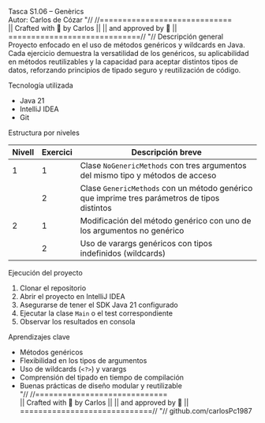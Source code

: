 Tasca S1.06 – Genèrics  
Autor: Carlos de Cózar
"//
//=============================\
|| Crafted with 💛 by Carlos ||
||    and approved by 🦆     ||
\=============================//
"//
Descripción general  
Proyecto enfocado en el uso de métodos genéricos y wildcards en Java. Cada ejercicio demuestra la versatilidad de los genéricos, su aplicabilidad en métodos reutilizables y la capacidad para aceptar distintos tipos de datos, reforzando principios de tipado seguro y reutilización de código.

Tecnología utilizada  
- Java 21  
- IntelliJ IDEA  
- Git  

Estructura por niveles  

| Nivell | Exercici | Descripción breve                                                                             |
|--------|----------|-----------------------------------------------------------------------------------------------|
| 1      | 1        | Clase `NoGenericMethods` con tres argumentos del mismo tipo y métodos de acceso               |
|        | 2        | Clase `GenericMethods` con un método genérico que imprime tres parámetros de tipos distintos |
| 2      | 1        | Modificación del método genérico con uno de los argumentos no genérico                        |
|        | 2        | Uso de varargs genéricos con tipos indefinidos (wildcards)                                    |

Ejecución del proyecto  
1. Clonar el repositorio  
2. Abrir el proyecto en IntelliJ IDEA  
3. Asegurarse de tener el SDK Java 21 configurado  
4. Ejecutar la clase `Main` o el test correspondiente  
5. Observar los resultados en consola  

Aprendizajes clave  
- Métodos genéricos  
- Flexibilidad en los tipos de argumentos  
- Uso de wildcards (`<?>`) y varargs  
- Comprensión del tipado en tiempo de compilación  
- Buenas prácticas de diseño modular y reutilizable  
"//
//=============================\
|| Crafted with 💛 by Carlos ||
||    and approved by 🦆     ||
\=============================//
"//
github.com/carlosPc1987
